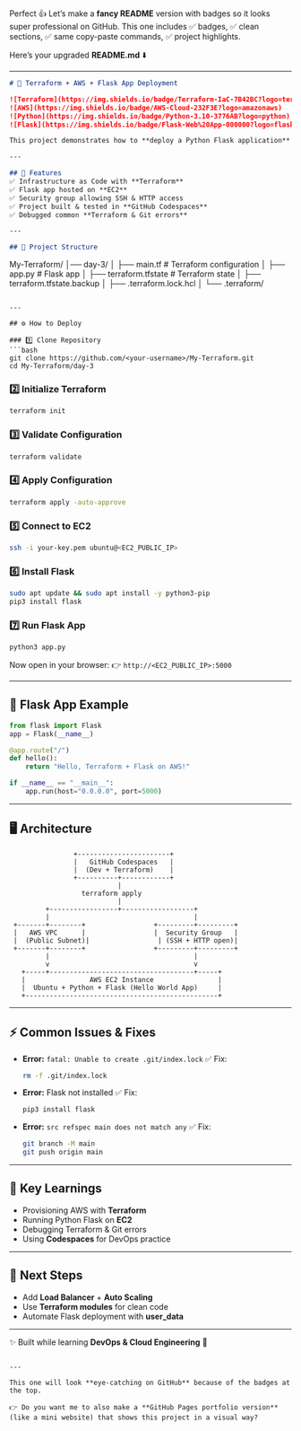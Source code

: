 Perfect 👍 Let’s make a **fancy README** version with badges so it looks super professional on GitHub.
This one includes ✅ badges, ✅ clean sections, ✅ same copy-paste commands, ✅ project highlights.

Here’s your upgraded **README.md** ⬇️

---

```markdown
# 🚀 Terraform + AWS + Flask App Deployment  

![Terraform](https://img.shields.io/badge/Terraform-IaC-7B42BC?logo=terraform)  
![AWS](https://img.shields.io/badge/AWS-Cloud-232F3E?logo=amazonaws)  
![Python](https://img.shields.io/badge/Python-3.10-3776AB?logo=python)  
![Flask](https://img.shields.io/badge/Flask-Web%20App-000000?logo=flask)  

This project demonstrates how to **deploy a Python Flask application** on an **AWS EC2 instance** using **Terraform**.  

---

## 📌 Features  
✅ Infrastructure as Code with **Terraform**  
✅ Flask app hosted on **EC2**  
✅ Security group allowing SSH & HTTP access  
✅ Project built & tested in **GitHub Codespaces**  
✅ Debugged common **Terraform & Git errors**  

---

## 📂 Project Structure  
```

My-Terraform/
│── day-3/
│   ├── main.tf              # Terraform configuration
│   ├── app.py               # Flask app
│   ├── terraform.tfstate    # Terraform state
│   ├── terraform.tfstate.backup
│   ├── .terraform.lock.hcl
│   └── .terraform/

````

---

## ⚙️ How to Deploy  

### 1️⃣ Clone Repository  
```bash
git clone https://github.com/<your-username>/My-Terraform.git
cd My-Terraform/day-3
````

### 2️⃣ Initialize Terraform

```bash
terraform init
```

### 3️⃣ Validate Configuration

```bash
terraform validate
```

### 4️⃣ Apply Configuration

```bash
terraform apply -auto-approve
```

### 5️⃣ Connect to EC2

```bash
ssh -i your-key.pem ubuntu@<EC2_PUBLIC_IP>
```

### 6️⃣ Install Flask

```bash
sudo apt update && sudo apt install -y python3-pip
pip3 install flask
```

### 7️⃣ Run Flask App

```bash
python3 app.py
```

Now open in your browser:
👉 `http://<EC2_PUBLIC_IP>:5000`

---

## 🐍 Flask App Example

```python
from flask import Flask
app = Flask(__name__)

@app.route("/")
def hello():
    return "Hello, Terraform + Flask on AWS!"

if __name__ == "__main__":
    app.run(host="0.0.0.0", port=5000)
```

---

## 🖥️ Architecture

```
                +-----------------------+
                |   GitHub Codespaces   |
                |  (Dev + Terraform)    |
                +----------+------------+
                           |
                  terraform apply
                           |
         +-----------------+------------------+
         |                                    |
 +-------+--------+                 +---------+---------+
 |   AWS VPC      |                 |  Security Group   |
 |  (Public Subnet)|                 | (SSH + HTTP open)|
 +-------+--------+                 +---------+---------+
         |                                    |
         v                                    v
   +-----+------------------------------------+-----+
   |                AWS EC2 Instance                |
   |  Ubuntu + Python + Flask (Hello World App)     |
   +------------------------------------------------+
```

---

## ⚡ Common Issues & Fixes

* **Error:** `fatal: Unable to create .git/index.lock`
  ✅ Fix:

  ```bash
  rm -f .git/index.lock
  ```

* **Error:** Flask not installed
  ✅ Fix:

  ```bash
  pip3 install flask
  ```

* **Error:** `src refspec main does not match any`
  ✅ Fix:

  ```bash
  git branch -M main
  git push origin main
  ```

---

## 📌 Key Learnings

* Provisioning AWS with **Terraform**
* Running Python Flask on **EC2**
* Debugging Terraform & Git errors
* Using **Codespaces** for DevOps practice

---

## 🔮 Next Steps

* Add **Load Balancer** + **Auto Scaling**
* Use **Terraform modules** for clean code
* Automate Flask deployment with **user\_data**

---

✨ Built while learning **DevOps & Cloud Engineering** 🚀

```

---

This one will look **eye-catching on GitHub** because of the badges at the top.  

👉 Do you want me to also make a **GitHub Pages portfolio version** (like a mini website) that shows this project in a visual way?
```
